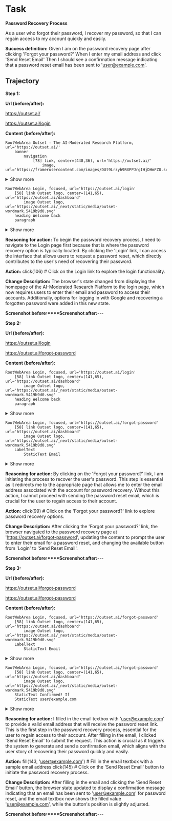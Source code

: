# Task

**Password Recovery Process**

As a user who forgot their password,
I recover my password,
so that I can regain access to my account quickly and easily.

**Success definition:** Given I am on the password recovery page after clicking 'Forgot your password?'
When I enter my email address and click 'Send Reset Email'
Then I should see a confirmation message indicating that a password reset email has been sent to 'user@example.com'.

## Trajectory

**Step 1:**

**Url (before/after):** 

https://outset.ai/

https://outset.ai/login

**Content (before/after):** 

```
RootWebArea Outset - The AI-Moderated Research Platform, url='https://outset.ai/'
	banner
		navigation
			[78] link, center=(448,36), url='https://outset.ai/'
				image, url='https://framerusercontent.com/images/DUt9Lrzyh9RXPPJrgIHjDHmFZU.svg'
```
<details><summary>Show more</summary>

```
			paragraph
				StaticText About
			[92] image, center=(616,36)
			[89] span, center=(574,35), inner_text=About
			paragraph
				[96] link Contact, center=(680,35), url='https://outset.ai/contact'
			paragraph
				[100] link Customer Stories, center=(804,35), url='https://outset.ai/customer-stories'
			paragraph
				[104] link Open Research, center=(956,35), url='https://outset.ai/blog'
		[106] link Login, center=(1522,36), url='https://outset.ai/login'
			paragraph
	heading The scale of a survey. The depth of an interview.
	heading Let AI conduct and synthesize video, audio, and usability sessions with hundreds of participants at once.
	[126] paragraph, center=(733,484), inner_text=Book Demo
	[129] textbox your@email.com, center=(1010,484), contenteditable=True, required, type=email
	[130] button Try it, center=(1220,484), contenteditable=True, type=submit
	button play, disabled=True
	button unmute, disabled=True
	button enter full screen, disabled=True
	button show more media controls, disabled=True, hasPopup='menu'
	slider video time scrubber value='0', disabled=True, orientation='horizontal'
	link Featured in, url='https://techcrunch.com/2023/10/26/outset-is-using-gpt-4-to-make-user-surveys-better/'
		heading Featured in
		image, url='https://framerusercontent.com/images/3clbtdGweAyhjM3PmR9GUB8xxo0.webp?scale-down-to=2048'
	[133] video, center=(960,857)
	image, url='https://framerusercontent.com/images/SmxrHeIWjJSHfq4WtlYcmnISWIU.png?scale-down-to=512'
	image, url='https://framerusercontent.com/images/cS17gTzbjkrD2Pmn9pdj33rQ9cY.png?scale-down-to=512'
	image, url='https://framerusercontent.com/images/CplqlTQ5TrkVdMkvn21iFNlLQw.svg'
	image, url='https://framerusercontent.com/images/zn8wBdPTzZCORlTy3aIlGIHxTMs.png?scale-down-to=512'
	image, url='https://framerusercontent.com/images/z8nzxjacnzOtJDWUuuWMccA31M.png?scale-down-to=512'
	image, url='https://framerusercontent.com/images/TF7ILV43yV983GP0LiDdtYhx0.png?scale-down-to=512'
	image, url='https://framerusercontent.com/images/vKWDPqXXts0mYClyFs7OFhZw.svg?scale-down-to=512'
	image, url='https://framerusercontent.com/images/iAZR18sJdHTV4qMCMDgKCnZFPWg.svg'
	heading Supercharge your research with AI-moderated conversations.
	paragraph
		StaticText Test new concepts or designs, identify new opportunities, and build a deeper understanding of the people you serve at a speed and scale that was never before possible.
	paragraph
	heading AI-moderated conversations
	paragraph
		StaticText Conduct hundreds of interviews at once, in any language. Our AI interviewer engages participants in rich dialogue and probes deeper to get the "why" behind answers.
	heading AI-powered synthesis
	heading Customized to your study
	image, url='https://framerusercontent.com/images/hTUIYPcaPyzRGAJMctMjdGy7tA.png'
	image, url='https://framerusercontent.com/images/D3GqThLj35bE8apmUezf3LcLc.png?scale-down-to=1024'
	image, url='https://framerusercontent.com/images/nU7ifSRKLk09iZKdr2q71VGZQs.png?scale-down-to=1024'
	image, url='https://framerusercontent.com/images/nU7ifSRKLk09iZKdr2q71VGZQs.png?scale-down-to=1024'
	heading How it works
	image
	heading 1. Upload a guide
	paragraph
		StaticText Add your discussion guide to Outset and customize your AI interviewer.
	image
	heading 2. Recruit your participants
	paragraph
		StaticText Recruit with Outset's panel, integrate with your own panel partners, or share with your own users.
	image
	heading 3. Discover insights with AI
	paragraph
		StaticText Watch the AI interviewer dig deep with participants and pull out what matters most.
	heading Trusted by the best
	link Read the latest case study with, url='https://outset.ai/blog-post/away-successfully-launches-softside-luggage-with-the-help-of-ai'
		heading Read the latest case study with
		image, url='https://framerusercontent.com/images/3NXlOdp5yTzmtaF9QEuyxVfUsc.png'
	image, url='https://framerusercontent.com/images/AxMFDe3QgY44Ugqu6AgixBIE4.png?scale-down-to=512'
	heading Outset saved us over 120 hours of research on a single project while delivering high quality insights that cannot be achieved with a survey. This is the future of research.
	image, url='https://framerusercontent.com/images/KedfvkNvEOsK3JrcLgk0qe69Oo.jpg?scale-down-to=512'
	heading Brynna Mann
	paragraph
		StaticText Managing Director
	image, url='https://framerusercontent.com/images/z8nzxjacnzOtJDWUuuWMccA31M.png?scale-down-to=512'
	heading The speed and quality of the responses were outstanding. Outset will afford my team the opportunity to significantly increase the speed of delivery.
	image, url='https://framerusercontent.com/images/AAzPxDvvhBBlVjaJL8AvEjdMc.jpg'
	heading Wil Readinger
	paragraph
		StaticText Head of UX Research
	image, url='https://framerusercontent.com/images/Ny8OqECaFnMFmkW02tIFabFHI.png?scale-down-to=512'
	heading Outset's AI engaged users and asked follow-up questions that elicited specific, long-form answers that helped us understand what was important to them. And it did so at 10x-20x scale of customer interviews.
	image, url='https://framerusercontent.com/images/bFPUEaVkHqOvjatQymkNFt74HAc.jpg?scale-down-to=512'
	heading Jeff Zimmerman
	paragraph
		StaticText Chief Product Officer
	image, url='https://framerusercontent.com/images/zn8wBdPTzZCORlTy3aIlGIHxTMs.png?scale-down-to=512'
	heading Outset allows users to spend their time on what really matters, which is understanding the consumer and designing products, rather than on countless hours of interviewing and labeling.
	image, url='https://framerusercontent.com/images/4HFuFRc5qdJysN7QMvlzfBoMIIU.jpg'
	heading Leo Velásquez
	paragraph
		StaticText Senior Experiment Designer
	image, url='https://framerusercontent.com/images/z8nzxjacnzOtJDWUuuWMccA31M.png?scale-down-to=512'
	heading Outset was able to gain so many insights in such a short period of time from so many respondents – and then seeing everything analyzed helped me understand the story really quickly…10 out 10.
	image, url='https://framerusercontent.com/images/yWEwrKuY5L15Fky25TWYR0kMVKE.jpg'
	heading William Rothwell, PhD
	paragraph
		StaticText Senior Innovations Researcher
	image, url='https://framerusercontent.com/images/cS17gTzbjkrD2Pmn9pdj33rQ9cY.png?scale-down-to=512'
	heading Outset dramatically increases the productive potential of a single researcher, helping them uncover many more insights much more quickly.
	image, url='https://framerusercontent.com/images/og5EtUHoIDBqD4eJyyaNPy0ZhG4.jpeg'
	heading Chris Monnier
	paragraph
		StaticText Senior Staff User Researcher
	heading The world's most powerful unmoderated research
	paragraph
		StaticText Outset uses the best AI models in the world to create a deeper, richer experience for both participants and researchers alike.
	image
	heading Interactive mode
	paragraph
		StaticText The most natural feeling conversation with AI, designed for depth.
	image
	heading Audio mode
	paragraph
		StaticText Capture audio recordings and real time transcriptions of participant conversations.
	image
	heading Video mode
	paragraph
		StaticText Get even more nuance with rich video recordings of your participants.
	image
	heading Stimulus testing
	paragraph
		StaticText Have AI share images or videos to test new concepts, marketing assets, or designs.
	image
	heading Automatic synthesis
	paragraph
		StaticText Let AI identify common themes, tag relevant conversations, and pull out powerful quotes.
	image
	heading Multilingual
	paragraph
		StaticText Let your participants choose the language with a fully adaptive, multi-lingual interviewer.
	image, url='https://framerusercontent.com/images/ED1tgL0Lff9JOTcwq3WTKPc18.png?scale-down-to=512'
	image, url='https://framerusercontent.com/images/oO5AeuKQ1z05EbU0XU3bsu8eZI4.png'
	heading Secure by design
	paragraph
		StaticText Outset is powered by the Azure OpenAI Service, the most secure large language model, and is fully anonymized. No models are ever trained on your data.
	heading Get to the deeper 'Why?' when it matters
	paragraph
		StaticText Outset customers deploy AI-moderated research with methods where scale and depth both matter, and where speed is non-negotiable.
	image, url='https://framerusercontent.com/images/4YUnDtN2m3wqmlHU79eYOBRJogk.png'
	heading Strategic research
	heading Identifying strategic opportunities requires both the scale to understand the market writ large and depth to uncover the 'Why?'
	heading 🌏 Market Landscape 📣 Brand equity 🔨 Jobs to be done 🙋 Persona Development 🫶 Attitudes and preferences
		StaticText 🌏  Market Landscape
		StaticText 📣  Brand equity
		StaticText 🔨  Jobs to be done
		StaticText 🙋  Persona Development
	image, url='https://framerusercontent.com/images/42vsTFk5oFkqSC1LBV9E8VUf11c.png?scale-down-to=512'
	heading Tactical research
	heading Building the right product, messaging, and brand requires the ability to test and iterate at the speed and scale of AI.
	heading 💡 Concept testing 🖍️ Usability & design 📺 Positioning & ad testing 🤩 Customer experience 📈 Brand measurement
		StaticText 💡  Concept testing
		StaticText 🖍️  Usability & design
		StaticText 📺  Positioning & ad testing
		StaticText 🤩  Customer experience
		StaticText 📈  Brand measurement
	heading Want to give it a try?
	paragraph
		StaticText Go through an interview as a participant to see what AI moderated interviews can feel like.
	textbox your@email.com, required
	button Try it
	image Founder, url='https://framerusercontent.com/images/lxBtcq9170OoIS4oyr7GtJoa500.png?scale-down-to=512'
	contentinfo
		navigation
			image, url='https://framerusercontent.com/images/DUt9Lrzyh9RXPPJrgIHjDHmFZU.svg'
			heading Company
			paragraph
				link Careers, url='https://app.dover.io/Outset/careers/a95bba58-78c5-48cc-83d0-a57015ca69cf'
			paragraph
				StaticText Hiring
			heading Support
			paragraph
				link FAQ, url='https://outset.ai/faq'
			paragraph
				link Contact, url='https://outset.ai/contact'
			heading Social
			link, url='https://twitter.com/OutsetAI'
				image
			link, url='https://www.linkedin.com/company/89983910/'
				image
		paragraph
			StaticText ©
			StaticText 2025
			StaticText Parnassus Labs, Inc. All rights reserved.
		paragraph
			link Privacy Policy, url='https://outset.ai/privacy-policy'
		paragraph
			link Terms of Service, url='https://outset.ai/terms-of-service'
	Iframe
		RootWebArea Schedule a time | Chili Piper, focused, url='https://outset.chilipiper.com/concierge-router/main?trigger=ThirdPartyForm&timezone=UTC&sourceUrl=https%3A%2F%2Foutset.ai%2F'
			alert, atomic
			dialog, focused, modal=True
				StaticText Loading
	paragraph
		StaticText We use cookies to enhance your experience and analyze site traffic.
		StaticText Read our
		[632] link Privacy Policy, center=(1670,1030), url='https://outset.ai/privacy-policy'
		StaticText .
	[634] button Okay, center=(1854,1008), contenteditable=True, type=button
```
</details>



```
RootWebArea Login, focused, url='https://outset.ai/login'
	[58] link Outset logo, center=(141,65), url='https://outset.ai/dashboard'
		image Outset logo, url='https://outset.ai/_next/static/media/outset-wordmark.5419b9d0.svg'
	heading Welcome back
	paragraph
```
<details><summary>Show more</summary>

```
		StaticText You need to be logged in to view this page.
	LabelText
		StaticText Email
	[75] textbox Email, center=(960,350), contenteditable=True, type=email
	LabelText
		StaticText Password
	[81] textbox Password, center=(960,414), contenteditable=True, type=password
	[83] button Login, center=(960,460), type=submit
	StaticText OR
	[a] Iframe Sign in with Google Button, center=(960,550), title=Sign in with Google Button
		RootWebArea Sign In - Google Accounts, url='https://accounts.google.com/gsi/button?theme=outline&size=large&type=standard&text=continue_with&client_id=368897675326-test28is6ks5oad6hahdnnf5h5gdghr7.apps.googleusercontent.com&iframe_id=gsi_694728_442118&as=OyHE6kcQPJvT6s7Mr6urnWuZUn9lJBAt%2FuCJLGFgqn8'
			[a10] button Continue with Google, center=(960,550)
				image
	paragraph
	[99] link Forgot your password?, center=(960,596), url='https://outset.ai/forgot-password'
	alert, atomic
	StaticText We, our service providers, and other third parties use cookies, pixels, and other analytics, and tracking technologies on this sites. Your information, including personal information and interactions with this site, may be monitored, recorded, or collected through these tools, and further used or disclosed by us, our service providers, and authorized third parties in accordance with our
	[111] link privacy policy, center=(1053,1054), url='https://outset.ai/privacy-policy'
	StaticText .
	[113] button Accept cookies, center=(1841,1044), inner_text=I understand
		StaticText I understand
```
</details>

**Reasoning for action:** To begin the password recovery process, I need to navigate to the Login page first because that is where the password recovery option is typically located. By clicking the 'Login' link, I can access the interface that allows users to request a password reset, which directly contributes to the user's need of recovering their password.

**Action:** click(106) # Click on the Login link to explore the login functionality.

**Change Description:** The browser's state changed from displaying the homepage of the AI-Moderated Research Platform to the login page, which now requires users to enter their email and password to access their accounts. Additionally, options for logging in with Google and recovering a forgotten password were added in this new state.

**Screenshot before:****Screenshot after:**---

**Step 2:**

**Url (before/after):** 

https://outset.ai/login

https://outset.ai/forgot-password

**Content (before/after):** 

```
RootWebArea Login, focused, url='https://outset.ai/login'
	[58] link Outset logo, center=(141,65), url='https://outset.ai/dashboard'
		image Outset logo, url='https://outset.ai/_next/static/media/outset-wordmark.5419b9d0.svg'
	heading Welcome back
	paragraph
```
<details><summary>Show more</summary>

```
		StaticText You need to be logged in to view this page.
	LabelText
		StaticText Email
	[75] textbox Email, center=(960,350), contenteditable=True, type=email
	LabelText
		StaticText Password
	[81] textbox Password, center=(960,414), contenteditable=True, type=password
	[83] button Login, center=(960,460), type=submit
	StaticText OR
	[a] Iframe Sign in with Google Button, center=(960,550), title=Sign in with Google Button
		RootWebArea Sign In - Google Accounts, url='https://accounts.google.com/gsi/button?theme=outline&size=large&type=standard&text=continue_with&client_id=368897675326-test28is6ks5oad6hahdnnf5h5gdghr7.apps.googleusercontent.com&iframe_id=gsi_694728_442118&as=OyHE6kcQPJvT6s7Mr6urnWuZUn9lJBAt%2FuCJLGFgqn8'
			[a10] button Continue with Google, center=(960,550)
				image
	paragraph
	[99] link Forgot your password?, center=(960,596), url='https://outset.ai/forgot-password'
	alert, atomic
	StaticText We, our service providers, and other third parties use cookies, pixels, and other analytics, and tracking technologies on this sites. Your information, including personal information and interactions with this site, may be monitored, recorded, or collected through these tools, and further used or disclosed by us, our service providers, and authorized third parties in accordance with our
	[111] link privacy policy, center=(1053,1054), url='https://outset.ai/privacy-policy'
	StaticText .
	[113] button Accept cookies, center=(1841,1044), inner_text=I understand
		StaticText I understand
```
</details>



```
RootWebArea Login, focused, url='https://outset.ai/forgot-password'
	[58] link Outset logo, center=(141,65), url='https://outset.ai/dashboard'
		image Outset logo, url='https://outset.ai/_next/static/media/outset-wordmark.5419b9d0.svg'
	LabelText
		StaticText Email
```
<details><summary>Show more</summary>

```
	StaticText Enter your Outset email address and we'll send you a link to reset your password.
	LabelText
	[143] textbox Email, center=(960,254), contenteditable=True, type=text
	[145] button Send Reset Email, center=(680,300), type=submit
	alert, atomic
	StaticText We, our service providers, and other third parties use cookies, pixels, and other analytics, and tracking technologies on this sites. Your information, including personal information and interactions with this site, may be monitored, recorded, or collected through these tools, and further used or disclosed by us, our service providers, and authorized third parties in accordance with our
	[111] link privacy policy, center=(1053,1054), url='https://outset.ai/privacy-policy'
	StaticText .
	[113] button Accept cookies, center=(1841,1044), inner_text=I understand
		StaticText I understand
```
</details>

**Reasoning for action:** By clicking on the 'Forgot your password?' link, I am initiating the process to recover the user's password. This step is essential as it redirects me to the appropriate page that allows me to enter the email address associated with the account for password recovery. Without this action, I cannot proceed with sending the password reset email, which is crucial for the user to regain access to their account.

**Action:** click(99) # Click on the 'Forgot your password?' link to explore password recovery options.

**Change Description:** After clicking the 'Forgot your password?' link, the browser navigated to the password recovery page at 'https://outset.ai/forgot-password', updating the content to prompt the user to enter their email for a password reset, and changing the available button from 'Login' to 'Send Reset Email'.

**Screenshot before:****Screenshot after:**---

**Step 3:**

**Url (before/after):** 

https://outset.ai/forgot-password

https://outset.ai/forgot-password

**Content (before/after):** 

```
RootWebArea Login, focused, url='https://outset.ai/forgot-password'
	[58] link Outset logo, center=(141,65), url='https://outset.ai/dashboard'
		image Outset logo, url='https://outset.ai/_next/static/media/outset-wordmark.5419b9d0.svg'
	LabelText
		StaticText Email
```
<details><summary>Show more</summary>

```
	StaticText Enter your Outset email address and we'll send you a link to reset your password.
	LabelText
	[143] textbox Email, center=(960,254), contenteditable=True, type=text
	[145] button Send Reset Email, center=(680,300), type=submit
	alert, atomic
	StaticText We, our service providers, and other third parties use cookies, pixels, and other analytics, and tracking technologies on this sites. Your information, including personal information and interactions with this site, may be monitored, recorded, or collected through these tools, and further used or disclosed by us, our service providers, and authorized third parties in accordance with our
	[111] link privacy policy, center=(1053,1054), url='https://outset.ai/privacy-policy'
	StaticText .
	[113] button Accept cookies, center=(1841,1044), inner_text=I understand
		StaticText I understand
```
</details>



```
RootWebArea Login, focused, url='https://outset.ai/forgot-password'
	[58] link Outset logo, center=(141,65), url='https://outset.ai/dashboard'
		image Outset logo, url='https://outset.ai/_next/static/media/outset-wordmark.5419b9d0.svg'
	StaticText Confirmed! If
	StaticText user@example.com
```
<details><summary>Show more</summary>

```
	StaticText is in our system, you should receive an email soon with a link to reset your password. The link will expire in one hour.
	LabelText
		StaticText Email
	StaticText Enter your Outset email address and we'll send you a link to reset your password.
	LabelText
	[143] textbox Email value='user@example.com', center=(960,360), contenteditable=True, type=text
	[145] button Send Reset Email, center=(680,406), focused, type=submit
	alert, atomic
	StaticText We, our service providers, and other third parties use cookies, pixels, and other analytics, and tracking technologies on this sites. Your information, including personal information and interactions with this site, may be monitored, recorded, or collected through these tools, and further used or disclosed by us, our service providers, and authorized third parties in accordance with our
	[111] link privacy policy, center=(1053,1054), url='https://outset.ai/privacy-policy'
	StaticText .
	[113] button Accept cookies, center=(1841,1044), inner_text=I understand
		StaticText I understand
```
</details>

**Reasoning for action:** I filled in the email textbox with 'user@example.com' to provide a valid email address that will receive the password reset link. This is the first step in the password recovery process, essential for the user to regain access to their account. After filling in the email, I clicked 'Send Reset Email' to submit the request. This action is crucial as it triggers the system to generate and send a confirmation email, which aligns with the user story of recovering their password quickly and easily.

**Action:** fill(143, 'user@example.com') # Fill in the email textbox with a sample email address
click(145) # Click on the 'Send Reset Email' button to initiate the password recovery process.

**Change Description:** After filling in the email and clicking the 'Send Reset Email' button, the browser state updated to display a confirmation message indicating that an email has been sent to 'user@example.com' for password reset, and the email textbox now shows the filled value 'user@example.com', while the button's position is slightly adjusted.

**Screenshot before:****Screenshot after:**---

